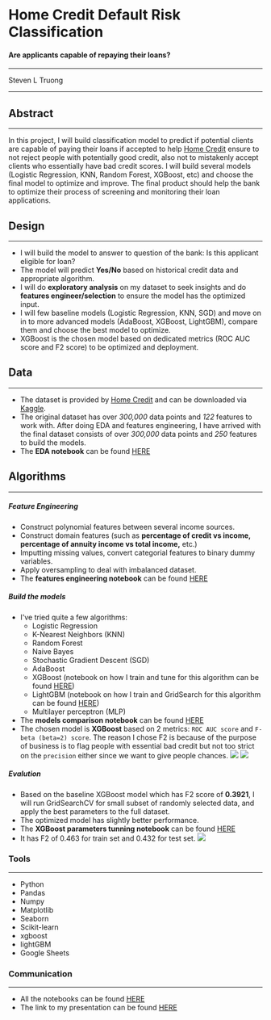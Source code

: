 # Home Credit Default Risk Classification
#### Are applicants capable of repaying their loans?

---

Steven L Truong

---

## Abstract
---
In this project, I will build classification model to predict if potential clients are capable of paying their loans if accepted to help [Home Credit](http://www.homecredit.net/) ensure to not reject people with potentially good credit, also not to mistakenly accept clients who essentially have bad credit scores. I will build several models (Logistic Regression, KNN, Random Forest, XGBoost, etc) and choose the final model to optimize and improve. The final product should help the bank to optimize their process of screening and monitoring their loan applications.

## Design
---
- I will build the model to answer to question of the bank: Is this applicant eligible for loan?
- The model will predict **Yes/No** based on historical credit data and appropriate algorithm.
- I will do **exploratory analysis** on my dataset to seek insights and do **features engineer/selection** to ensure the model has the optimized input.
- I will few baseline models (Logistic Regression, KNN, SGD) and move on in to more advanced models (AdaBoost, XGBoost, LightGBM), compare them and choose the best model to optimize.
- XGBoost is the chosen model based on dedicated metrics (ROC AUC score and F2 score) to be optimized and deployment.

## Data
---
- The dataset is provided by [Home Credit](http://www.homecredit.net/) and can be downloaded via [Kaggle](https://www.kaggle.com/c/home-credit-default-risk/data). 
- The original dataset has over *300,000* data points and *122* features to work with. After doing EDA and features engineering, I have arrived with the final dataset consists of over *300,000* data points and *250* features to build the models.
- The **EDA notebook** can be found [HERE](https://github.com/luongtruong77/loan_risk_classification/blob/main/notebooks/EDA_features_engineering.ipynb)

## Algorithms
---
##### Feature Engineering
- Construct polynomial features between several income sources.
- Construct domain features (such as **percentage of credit vs income, percentage of annuity income vs total income,** etc.)
- Imputting missing values, convert categorial features to binary dummy variables.
- Apply oversampling to deal with imbalanced dataset.
- The **features engineering notebook** can be found [HERE](http://localhost:8888/notebooks/Metis_Bootcamp/Home_Credit_loan_risk/notebooks/EDA_features_engineering.ipynb)

##### Build the models
- I've tried quite a few algorithms:
    - Logistic Regression
    - K-Nearest Neighbors (KNN)
    - Random Forest
    - Naive Bayes
    - Stochastic Gradient Descent (SGD)
    - AdaBoost
    - XGBoost (notebook on how I train and tune for this algorithm can be found [HERE](https://github.com/luongtruong77/loan_risk_classification/blob/main/notebooks/XGBoost_train_tune.ipynb))
    - LightGBM (notebook on how I train and GridSearch for this algorithm can be found [HERE](https://github.com/luongtruong77/loan_risk_classification/blob/main/notebooks/lightgbm_params_search.ipynb))
    - Multilayer perceptron (MLP)
- The **models comparison notebook** can be found [HERE](https://github.com/luongtruong77/loan_risk_classification/blob/main/notebooks/Models_comparison.ipynb)
- The chosen model is **XGBoost** based on 2 metrics: `ROC AUC score` and `F-beta (beta=2) score`. The reason I chose F2 is because of the purpose of business is to flag people with essential bad credit but not too strict on the `precision` either since we want to give people chances.
![](https://github.com/luongtruong77/loan_risk_classification/blob/main/figures/roc_curve_comparison_plot.png?raw=true)
![](https://github.com/luongtruong77/loan_risk_classification/blob/main/figures/f2_comparison.png?raw=true)

##### Evalution
- Based on the baseline XGBoost model which has F2 score of **0.3921**, I will run GridSearchCV for small subset of randomly selected data, and apply the best parameters to the full dataset.
- The optimized model has slightly better performance.
- The **XGBoost parameters tunning notebook** can be found [HERE](https://github.com/luongtruong77/loan_risk_classification/blob/main/notebooks/XGBoost_train_tune.ipynb)
- It has F2 of 0.463 for train set and 0.432 for test set.
![](https://github.com/luongtruong77/loan_risk_classification/blob/main/figures/optimized_metrics.png?raw=true)

### Tools
---
- Python
- Pandas
- Numpy
- Matplotlib
- Seaborn
- Scikit-learn
- xgboost
- lightGBM
- Google Sheets

### Communication
---
- All the notebooks can be found [HERE](https://github.com/luongtruong77/loan_risk_classification/tree/main/notebooks)
- The link to my presentation can be found [HERE]()


